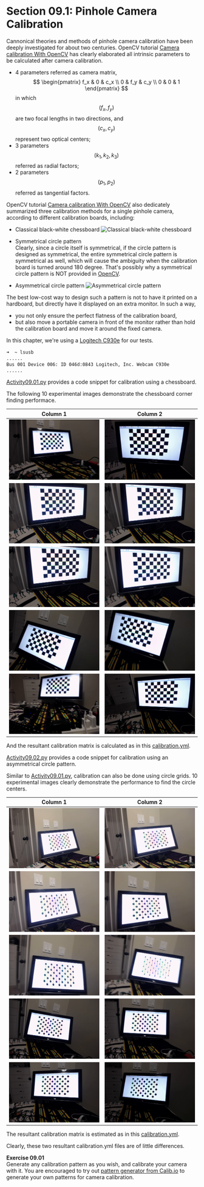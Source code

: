 # Section 09.1: Pinhole Camera Calibration

Cannonical theories and methods of pinhole camera calibration have been deeply investigated for about two centuries. OpenCV tutorial [Camera calibration With OpenCV](https://docs.opencv.org/4.2.0/d4/d94/tutorial_camera_calibration.html) has clearly elaborated all intrinsic parameters to be calculated after camera calibration.
- 4 parameters referred as camera matrix,
$$
\begin{pmatrix}
f_x & 0 & c_x \\
0 & f_y & c_y \\
0 & 0 & 1
\end{pmatrix}
$$
in which $$(f_x, f_y)$$ are two focal lengths in two directions, and $$(c_x, c_y)$$ represent two optical centers;
- 3 parameters $$(k_1, k_2, k_3)$$ referred as radial factors;
- 2 parameters $$(p_1, p_2)$$ referred as tangential factors.

OpenCV tutorial [Camera calibration With OpenCV](https://docs.opencv.org/4.2.0/d4/d94/tutorial_camera_calibration.html) also dedicately summarized three calibration methods for a single pinhole camera, according to different calibration boards, including:
- Classical black-white chessboard
![Classical black-white chessboard](https://docs.opencv.org/4.2.0/pattern.png)

- Symmetrical circle pattern<br/>
Clearly, since a circle itself is symmetrical, if the circle pattern is designed as symmetrical, the entire symmetrical circle pattern is symmetrical as well, which will cause the ambiguity when the calibration board is turned around 180 degree. That's possibly why a symmetrical circle pattern is NOT provided in [OpenCV](https://opencv.org/).


- Asymmetrical circle pattern
![Asymmetrical circle pattern](https://docs.opencv.org/4.2.0/acircles_pattern.png)


The best low-cost way to design such a pattern is not to have it printed on a hardboard, but directly have it displayed on an extra monitor. In such a way,
- you not only ensure the perfect flatness of the calibration board,
- but also move a portable camera in front of the monitor rather than hold the calibration board and move it around the fixed camera.


In this chapter, we're using a [Logitech C930e](https://www.logitech.com/en-us/product/c930e-webcam) for our tests.

```console
➜  ~ lsusb
......
Bus 001 Device 006: ID 046d:0843 Logitech, Inc. Webcam C930e
......
```


[Activity09.01.py](../Activity09.01/Activity09.01.py) provides a code snippet for calibration using a chessboard.

The following 10 experimental images demonstrate the chessboard corner finding performace.

|   Column 1   |      Column 2 | 
|:----------:|:----------:|
| ![Cornors 0](chessboard/0.jpg) | ![Cornors 1](chessboard/1.jpg) |
| ![Cornors 2](chessboard/2.jpg) | ![Cornors 3](chessboard/3.jpg) |
| ![Cornors 4](chessboard/4.jpg) | ![Cornors 5](chessboard/5.jpg) |
| ![Cornors 6](chessboard/6.jpg) | ![Cornors 7](chessboard/7.jpg) |
| ![Cornors 8](chessboard/8.jpg) | ![Cornors 9](chessboard/9.jpg) |

And the resultant calibration matrix is calculated as in this [calibration.yml](chessboard/calibration.yml).


[Activity09.02.py](../Activity09.02/Activity09.02.py) provides a code snippet for calibration using an asymmetrical circle pattern.

Similar to [Activity09.01.py](../Activity09.01/Activity09.01.py), calibration can also be done using circle grids. 10 experimental images clearly demonstrate the performance to find the circle centers.

|   Column 1   |      Column 2      |
|:----------:|:----------:|
| ![Circles 0](circlegrid/0.jpg) | ![Circles 1](circlegrid/1.jpg) |
| ![Circles 2](circlegrid/2.jpg) | ![Circles 3](circlegrid/3.jpg) |
| ![Circles 4](circlegrid/4.jpg) | ![Circles 5](circlegrid/5.jpg) |
| ![Circles 6](circlegrid/6.jpg) | ![Circles 7](circlegrid/7.jpg) |
| ![Circles 8](circlegrid/8.jpg) | ![Circles 9](circlegrid/9.jpg) |

The resultant calibration matrix is estimated as in this [calibration.yml](circlegrid/calibration.yml).


Clearly, these two resultant calibration.yml files are of little differences.


**Exercise 09.01**<br/>
Generate any calibration pattern as you wish, and calibrate your camera with it. You are encouraged to try out [pattern generator from Calib.io](https://calib.io/pages/camera-calibration-pattern-generator) to generate your own patterns for camera calibration.
